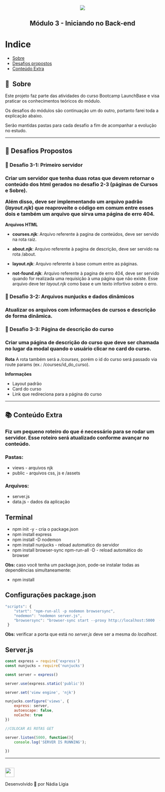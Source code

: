 <h1 align="center">
    <img src="https://ik.imagekit.io/l7cwocexhc/LaunchBase_kzLdte5vZ.png">
</h1>

<h2 align="center">
  Módulo 3 - Iniciando no Back-end
</h2>

# Indice

- [Sobre](#🔖-sobre)
- [Desafios propostos](#🚀-desafios-propostos)
- [Conteúdo Extra](#📚-conteúdo-extra)


## 🔖&nbsp; Sobre

Este projeto faz parte das atividades do curso Bootcamp LaunchBase e visa praticar os conhecimentos teóricos do módulo.

Os desafios do módulos são continuação um do outro, portanto farei toda a explicação abaixo.

Serão mantidas pastas para cada desafio a fim de acompanhar a evolução no estudo.

---

## 🚀 Desafios Propostos

### :pushpin: Desafio 3-1: Primeiro servidor

<h3>
Criar um servidor que tenha duas rotas que devem retornar o conteúdo dos html gerados no desafio 2-3 (páginas de Cursos e Sobre). 

Além disso, deve ser implementando um arquivo padrão (*layout.njk*) que reaproveite o código em comum entre esses dois e também um arquivo que sirva uma página de erro 404.
</h3>

**Arquivos HTML**

- **courses.njk**: Arquivo referente à pagina de conteúdos, deve ser servido na rota raiz.

- **about.njk**: Arquivo referente à pagina de descrição, deve ser servido na rota /about.

- **layout.njk**: Arquivo referente à base comum entre as páginas.

- **not-found.njk**: Arquivo referente à pagina de erro 404, deve ser servido quando for realizada uma requisição à uma página que não existe. Esse arquivo deve ter *layout.njk* como base e um texto infortivo sobre o erro.


### :pushpin: Desafio 3-2: Arquivos nunjucks e dados dinâmicos

<h3>
Atualizar os arquivos com informações de cursos e descrição de forma dinâmica.
</h3>

### :pushpin: Desafio 3-3: Página de descrição do curso

<h3>
Criar uma página de descrição do curso que deve ser chamada no lugar da modal quando o usuário clicar no card do curso.
</h3>

**Rota**
A rota também será a */courses*, porém o id do curso será passado via route params (ex.: /courses/id_do_curso).

**Informações**
- Layout padrão
- Card do curso
- Link que redireciona para a página do curso

---
## 📚 Conteúdo Extra

<h3>
Fiz um pequeno roteiro do que é necessário para se rodar um servidor. 
Esse roteiro será atualizado conforme avançar no conteúdo.
</h3>

### Pastas:
- views - arquivos njk
- public - arquivos css, js e /assets

### Arquivos:
- server.js
- data.js - dados da aplicação

## Terminal
- npm init -y - cria o package.json
- npm install express
- npm install -D nodemon
- npm install nunjucks - reload automatico do servidor
- npm install browser-sync npm-run-all -D - reload automático do browser

**Obs:** caso você tenha um package.json, pode-se instalar todas as dependências simultaneamente:
- npm install

## Configurações package.json
```js
"scripts": {  
    "start": "npm-run-all -p nodemon browsersync",  
    "nodemon": "nodemon server.js",  
    "browsersync": "browser-sync start --proxy http://localhost:5000  --files 'public,views'"  
 }
```
**Obs:** verificar a porta que está no *server.js* deve ser a mesma do *localhost*.

## Server.js
```js
const express = require('express')
const nunjucks = require('nunjucks')

const server = express()

server.use(express.static('public'))

server.set('view engine', 'njk')

nunjucks.configure('views', {
    express: server,
    autoescape: false,
    noCache: true
})

//COLOCAR AS ROTAS GET

server.listen(5000, function(){
    console.log('SERVER IS RUNNING');
    
})
```
---
<br>

<a href="../Readme.md">
<img src="https://ik.imagekit.io/l7cwocexhc/iconfinder_agt_home_17821_M8bhUSrzv.ico" width="30">
</a>

Desenvolvido 💖 por Nádia Ligia